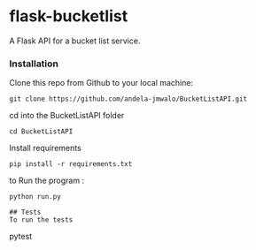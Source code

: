 # flask-bucketlist
A Flask API for a bucket list service.
### Installation
Clone this repo from Github to your local machine:
```
git clone https://github.com/andela-jmwalo/BucketListAPI.git
```
cd into the BucketListAPI folder
```
cd BucketListAPI
```
Install requirements
```
pip install -r requirements.txt
```
to Run the program :
```
python run.py

## Tests
To run the tests 
```
pytest
```